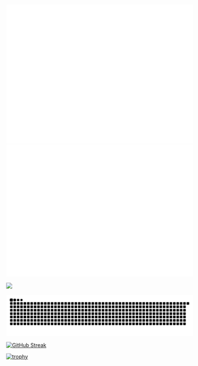 <!--
**Amonsuzuki/Amonsuzuki** is a ✨ _special_ ✨ repository because its `README.md` (this file) appears on your GitHub profile.

Here are some ideas to get you started:

- 🔭 I’m currently working on ...
- 🌱 I’m currently learning ...
- 👯 I’m looking to collaborate on ...
- 🤔 I’m looking for help with ...
- 💬 Ask me about ...
- 📫 How to reach me: ...
- 😄 Pronouns: ...
- ⚡ Fun fact: ...
-->
<!--
<p align="left"> 
  <img alt="github stats" height="300px" src="https://github-readme-stats.vercel.app/api?username=Amonsuzuki&count_private=true&show_icons=true&theme=onedark" />
  <img alt="Top Langs" height="150px" src="https://github-readme-stats.vercel.app/api/top-langs/?username=Amonsuzuki&layout=compact&count_private=true&show_icons=true&theme=onedark" />
</p>
-->

![Metrics](/metrics-1.svg)
![Metrics](/metrics-2.svg)




![](http://github-profile-summary-cards.vercel.app/api/cards/profile-details?username=Amonsuzuki&theme=gruvbox)
<!--
![](http://github-profile-summary-cards.vercel.app/api/cards/repos-per-language?username=Amonsuzuki&theme=gruvbox)
![](http://github-profile-summary-cards.vercel.app/api/cards/most-commit-language?username=Amonsuzuki&theme=gruvbox)
-->

![](https://raw.githubusercontent.com/Amonsuzuki/Amonsuzuki/output/github-contribution-grid-snake.svg)

[![GitHub Streak](https://streak-stats.demolab.com/?user=Amonsuzuki&theme=slateorange&currStreakNum=2FD3EB&fire=pink&sideLabels=F00&date_format=[Y.]n.j)](https://git.io/streak-stats)


[![trophy](https://github-profile-trophy.vercel.app/?username=Amonsuzuki&theme=onedark&column=7
)](https://github.com/ryo-ma/github-profile-trophy)
